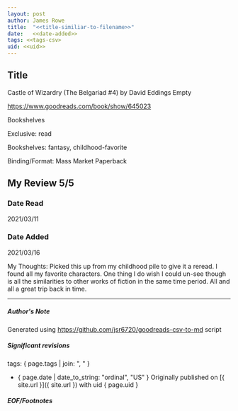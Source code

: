 ```yaml
---
layout: post
author: James Rowe
title:  "<<title-similiar-to-filename>>"
date:   <<date-added>>
tags: <<tags-csv>
uid: <<uid>>
---
```


<!-- highly dependent on how you personally use jekyll templates, and how you want this to show up -->

## Title

Castle of Wizardry (The Belgariad #4) by David Eddings
Empty 

https://www.goodreads.com/book/show/645023

Bookshelves

Exclusive: read

Bookshelves: fantasy, childhood-favorite

Binding/Format: Mass Market Paperback

## My Review 5/5

### Date Read
2021/03/11

### Date Added
2021/03/16

My Thoughts: Picked this up from my childhood pile to give it a reread. I found all my favorite characters. One thing I do wish I could un-see though is all the similarities to other works of fiction in the same time period. All and all a great trip back in time.

---

##### Author's Note

Generated using https://github.com/jsr6720/goodreads-csv-to-md script

##### Significant revisions

tags: { page.tags | join: ", " } <!-- todo move this somewhere -->

- { page.date | date_to_string: "ordinal", "US" } Originally published on [{ site.url }]({ site.url }) with uid { page.uid }

##### EOF/Footnotes
